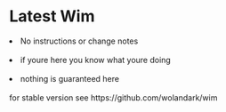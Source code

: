 # Latest Wim <br>

<li>No instructions or change notes</li> <br>
<li>if youre here you know what youre doing</li> <br>
<li>nothing is guaranteed here</li> <br>
for stable version see https://github.com/wolandark/wim
</li> <br>
